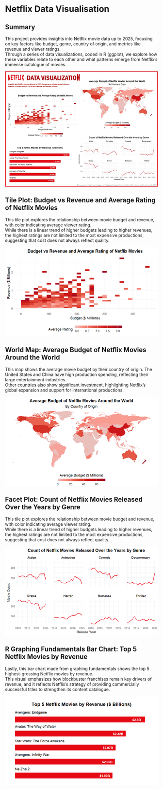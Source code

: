 # Netflix Data Visualisation

## Summary
This project provides insights into Netflix movie data up to 2025, focusing on key factors like budget, genre, country of origin, and metrics like revenue and viewer ratings.  
Through a series of data visualizations, coded in R (ggplot), we explore how these variables relate to each other and what patterns emerge from Netflix’s immense catalogue of movies.


![Netflix Data Visualisation](netflix_data_viz_onepager.jpg)

## Tile Plot: Budget vs Revenue and Average Rating of Netflix Movies
This tile plot explores the relationship between movie budget and revenue, with color indicating average viewer rating.  
While there is a linear trend of higher budgets leading to higher revenues, the highest ratings are not limited to the most expensive productions, suggesting that cost does not always reflect quality.

![Tile Plot](netflix_tileplot.png)


## World Map: Average Budget of Netflix Movies Around the World
This map shows the average movie budget by their country of origin. The United States and China have high production spending, reflecting their large entertainment industries.  
Other countries also show significant investment, highlighting Netflix’s global expansion and support for international productions.

![World Map](netflix_worldmap.png)


## Facet Plot: Count of Netflix Movies Released Over the Years by Genre
This tile plot explores the relationship between movie budget and revenue, with color indicating average viewer rating.  
While there is a linear trend of higher budgets leading to higher revenues, the highest ratings are not limited to the most expensive productions, suggesting that cost does not always reflect quality.

![Facet Plot](netflix_facetgraph.png)


## R Graphing Fundamentals Bar Chart: Top 5 Netflix Movies by Revenue
Lastly, this bar chart made from graphing fundamentals shows the top 5 highest-grossing Netflix movies by revenue.  
This visual emphasizes how blockbuster franchises remain key drivers of revenue, and it reflects Netflix’s strategy of providing commercially successful titles to strengthen its content catalogue.

![Bar Chart](netflix_barchart.png)
